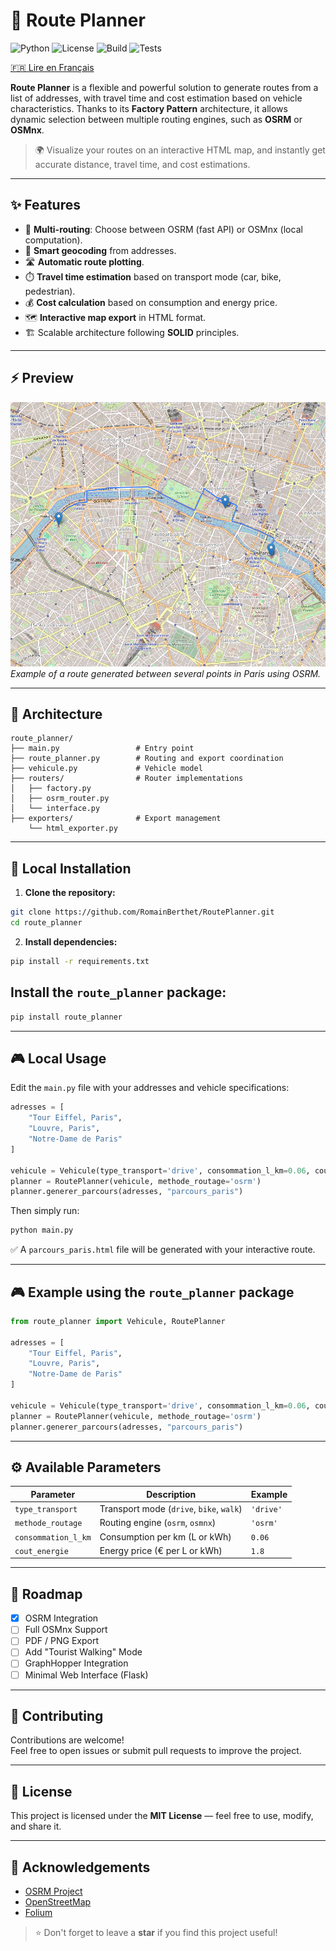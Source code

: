 
# 🚀 Route Planner

![Python](https://img.shields.io/badge/Python-3.9%2B-blue)
![License](https://img.shields.io/badge/License-MIT-green)
![Build](https://img.shields.io/badge/Status-Active-brightgreen)
![Tests](https://github.com/RomainBerthet/RoutePlanner/actions/workflows/tests.yml/badge.svg)

[🇫🇷 Lire en Français](README.md)

**Route Planner** is a flexible and powerful solution to generate routes from a list of addresses, with travel time and cost estimation based on vehicle characteristics. Thanks to its **Factory Pattern** architecture, it allows dynamic selection between multiple routing engines, such as **OSRM** or **OSMnx**.

> 🌍 Visualize your routes on an interactive HTML map, and instantly get accurate distance, travel time, and cost estimations.

---

## ✨ Features

- 🔹 **Multi-routing**: Choose between OSRM (fast API) or OSMnx (local computation).
- 📍 **Smart geocoding** from addresses.
- 🛣️ **Automatic route plotting**.
- ⏱️ **Travel time estimation** based on transport mode (car, bike, pedestrian).
- 💰 **Cost calculation** based on consumption and energy price.
- 🗺️ **Interactive map export** in HTML format.
- 🏗️ Scalable architecture following **SOLID** principles.

---

## ⚡ Preview

![Demo Route Planner](assets/demo_paris.png)  
*Example of a route generated between several points in Paris using OSRM.*

---

## 🚧 Architecture

```
route_planner/
├── main.py                 # Entry point
├── route_planner.py        # Routing and export coordination
├── vehicule.py             # Vehicle model
├── routers/                # Router implementations
│   ├── factory.py
│   ├── osrm_router.py
│   └── interface.py
├── exporters/              # Export management
    └── html_exporter.py
```

---

## 🚀 Local Installation

1. **Clone the repository:**
```bash
git clone https://github.com/RomainBerthet/RoutePlanner.git
cd route_planner
```

2. **Install dependencies:**
```bash
pip install -r requirements.txt
```

## Install the `route_planner` package:

```bash
pip install route_planner
```

---

## 🎮 Local Usage

Edit the `main.py` file with your addresses and vehicle specifications:

```python
adresses = [
    "Tour Eiffel, Paris",
    "Louvre, Paris",
    "Notre-Dame de Paris"
]

vehicule = Vehicule(type_transport='drive', consommation_l_km=0.06, cout_energie=1.8)
planner = RoutePlanner(vehicule, methode_routage='osrm')
planner.generer_parcours(adresses, "parcours_paris")
```

Then simply run:

```bash
python main.py
```

✅ A `parcours_paris.html` file will be generated with your interactive route.

---

## 🎮 Example using the `route_planner` package

```python
from route_planner import Vehicule, RoutePlanner

adresses = [
    "Tour Eiffel, Paris",
    "Louvre, Paris",
    "Notre-Dame de Paris"
]

vehicule = Vehicule(type_transport='drive', consommation_l_km=0.06, cout_energie=1.8)
planner = RoutePlanner(vehicule, methode_routage='osrm')
planner.generer_parcours(adresses, "parcours_paris")
```

---

## ⚙️ Available Parameters

| Parameter         | Description                                      | Example        |
|-------------------|--------------------------------------------------|----------------|
| `type_transport`  | Transport mode (`drive`, `bike`, `walk`)         | `'drive'`      |
| `methode_routage` | Routing engine (`osrm`, `osmnx`)                 | `'osrm'`       |
| `consommation_l_km` | Consumption per km (L or kWh)                  | `0.06`         |
| `cout_energie`    | Energy price (€ per L or kWh)                    | `1.8`          |

---

## 🚀 Roadmap

- [x] OSRM Integration
- [ ] Full OSMnx Support
- [ ] PDF / PNG Export
- [ ] Add "Tourist Walking" Mode
- [ ] GraphHopper Integration
- [ ] Minimal Web Interface (Flask)

---

## 🤝 Contributing

Contributions are welcome!  
Feel free to open issues or submit pull requests to improve the project.

---

## 📄 License

This project is licensed under the **MIT License** — feel free to use, modify, and share it.

---

## 🙌 Acknowledgements

- [OSRM Project](http://project-osrm.org/)
- [OpenStreetMap](https://www.openstreetmap.org/)
- [Folium](https://python-visualization.github.io/folium/)

> ⭐ Don't forget to leave a **star** if you find this project useful!
